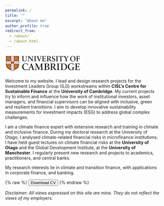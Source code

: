```yaml
---
permalink: /
title: ""
excerpt: "About me"
author_profile: true
redirect_from: 
  - /about/
  - /about.html
---
```

![](../images/cam_logo.jpg)

Welcome to my website. I lead and design research projects for the Investment Leaders Group (ILG) workstreams within **CISL’s Centre for Sustainable Finance** at the **University of Cambridge**. My current projects try to inform and influence how the work of institutional investors, asset managers, and financial supervisors can be aligned with inclusive, green and resilient transitions. I aim to develop innovative sustainability measurements for investment impacts (ESG) to address global complex challenges.

I am a climate finance expert with extensive research and training in climate and inclusive finance. During my doctoral research at the University of Otago, I analysed climate-related financial risks in microfinance institutions. I have held guest lectures on climate financial risks at the **University of Otago** and the Global Development Institute, at the **University of Manchester**. I regularly present new research and projects to academics, practitioners, and central banks.

My research interests lie in climate and transition finance, with applications in corporate finance, and banking.

{% raw %}
<button onclick="window.open('/files/IFTEKHAR_CV.pdf')">Download CV</button>
{% endraw %}

*Disclaimer: All views expressed on this site are mine. They do not reflect the views of my employers.*
